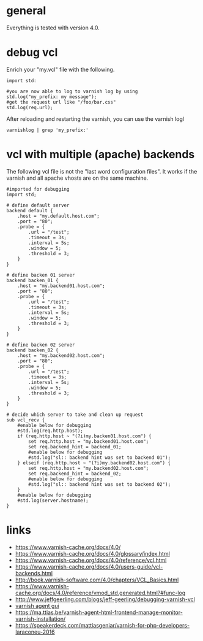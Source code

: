 # general

Everything is tested with version 4.0.

# debug vcl

Enrich your "my.vcl" file with the following.

```
import std:

#you are now able to log to varnish log by using
std.log("my_prefix: my message");
#get the request url like "/foo/bar.css"
std.log(req.url);
```

After reloading and restarting the varnish, you can use the varnish logl

```
varnishlog | grep 'my_prefix:'
```

# vcl with multiple (apache) backends

The following vcl file is not the "last word configuration files". It works if the varnish and all apache vhosts are on the same machine.

```
#imported for debugging
import std;

# define default server
backend default {
    .host = "my.default.host.com";
    .port = "80";
    .probe = {
        .url = "/test";
        .timeout = 3s;
        .interval = 5s;
        .window = 5;
        .threshold = 3;
    }
}

# define backen 01 server
backend backen_01 {
    .host = "my.backend01.host.com";
    .port = "80";
    .probe = {
        .url = "/test";
        .timeout = 3s;
        .interval = 5s;
        .window = 5;
        .threshold = 3;
    }
}

# define backen 02 server
backend backen_02 {
    .host = "my.backend02.host.com";
    .port = "80";
    .probe = {
        .url = "/test";
        .timeout = 3s;
        .interval = 5s;
        .window = 5;
        .threshold = 3;
    }
}

# decide which server to take and clean up request
sub vcl_recv {
    #enable below for debugging
    #std.log(req.http.host);
    if (req.http.host ~ "(?i)my.backen01.host.com") {
        set req.http.host = "my.backend01.host.com";
        set req.backend_hint = backend_01;
        #enable below for debugging
        #std.log("sl:: backend hint was set to backend 01");
    } elseif (req.http.host ~ "(?i)my.backend02.host.com") {
        set req.http.host = "my.backend02.host.com";
        set req.backend_hint = backend_02;
        #enable below for debugging
        #std.log("sl:: backend hint was set to backend 02");
    }
    #enable below for debugging
    #std.log(server.hostname);
}
```

# links 

* https://www.varnish-cache.org/docs/4.0/
* https://www.varnish-cache.org/docs/4.0/glossary/index.html
* https://www.varnish-cache.org/docs/4.0/reference/vcl.html
* https://www.varnish-cache.org/docs/4.0/users-guide/vcl-backends.html
* http://book.varnish-software.com/4.0/chapters/VCL_Basics.html
* https://www.varnish-cache.org/docs/4.0/reference/vmod_std.generated.html?#func-log
* http://www.jeffgeerling.com/blogs/jeff-geerling/debugging-varnish-vcl
* [varnish agent gui](https://github.com/varnish/vagent2)
* https://ma.ttias.be/varnish-agent-html-frontend-manage-monitor-varnish-installation/
* https://speakerdeck.com/mattiasgeniar/varnish-for-php-developers-laraconeu-2016
